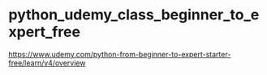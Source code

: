 # python_udemy_class_beginner_to_expert_free
https://www.udemy.com/python-from-beginner-to-expert-starter-free/learn/v4/overview
